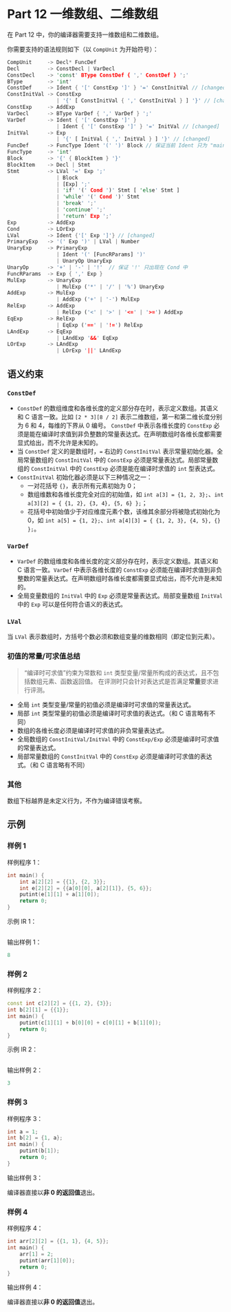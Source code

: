 # Part 12 一维数组、二维数组

在 Part 12 中，你的编译器需要支持一维数组和二维数组。

你需要支持的语法规则如下（以 `CompUnit` 为开始符号）：

```rust
CompUnit     -> Decl* FuncDef
Decl         -> ConstDecl | VarDecl
ConstDecl    -> 'const' BType ConstDef { ',' ConstDef } ';'
BType        -> 'int'
ConstDef     -> Ident { '[' ConstExp ']' } '=' ConstInitVal // [changed]
ConstInitVal -> ConstExp
                | '{' [ ConstInitVal { ',' ConstInitVal } ] '}' // [changed]
ConstExp     -> AddExp
VarDecl      -> BType VarDef { ',' VarDef } ';'
VarDef       -> Ident { '[' ConstExp ']' }
                | Ident { '[' ConstExp ']' } '=' InitVal // [changed]
InitVal      -> Exp
                | '{' [ InitVal { ',' InitVal } ] '}' // [changed]
FuncDef      -> FuncType Ident '(' ')' Block // 保证当前 Ident 只为 "main"
FuncType     -> 'int'
Block        -> '{' { BlockItem } '}'
BlockItem    -> Decl | Stmt
Stmt         -> LVal '=' Exp ';'
                | Block
                | [Exp] ';'
                | 'if' '(' Cond ')' Stmt [ 'else' Stmt ]
                | 'while' '(' Cond ')' Stmt
                | 'break' ';'
                | 'continue' ';'
                | 'return' Exp ';'
Exp          -> AddExp
Cond         -> LOrExp
LVal         -> Ident {'[' Exp ']'} // [changed]
PrimaryExp   -> '(' Exp ')' | LVal | Number
UnaryExp     -> PrimaryExp
                | Ident '(' [FuncRParams] ')'
                | UnaryOp UnaryExp
UnaryOp      -> '+' | '-' | '!'  // 保证 '!' 只出现在 Cond 中
FuncRParams  -> Exp { ',' Exp }
MulExp       -> UnaryExp
                | MulExp ('*' | '/' | '%') UnaryExp
AddExp       -> MulExp
                | AddExp ('+' | '-') MulExp
RelExp       -> AddExp
                | RelExp ('<' | '>' | '<=' | '>=') AddExp
EqExp        -> RelExp
                | EqExp ('==' | '!=') RelExp
LAndExp      -> EqExp
                | LAndExp '&&' EqExp
LOrExp       -> LAndExp
                | LOrExp '||' LAndExp
```

## 语义约束

### `ConstDef`

- `ConstDef` 的数组维度和各维长度的定义部分存在时，表示定义数组。其语义和 C 语言一致。比如 `[2 * 3][8 / 2]` 表示二维数组，第一和第二维长度分别为 6 和 4，每维的下界从 0 编号。 `ConstDef` 中表示各维长度的 `ConstExp` 必须是能在编译时求值到非负整数的常量表达式。在声明数组时各维长度都需要显式给出，而不允许是未知的。
- 当 `ConstDef` 定义的是数组时，`=` 右边的 `ConstInitVal` 表示常量初始化器。全局常量数组的 `ConstInitVal` 中的 `ConstExp` 必须是常量表达式。局部常量数组的 `ConstInitVal` 中的 `ConstExp` 必须是能在编译时求值的 `int` 型表达式。
- `ConstInitVal` 初始化器必须是以下三种情况之一：
  - 一对花括号 `{}`，表示所有元素初始为 0；
  - 数组维数和各维长度完全对应的初始值，如 `int a[3] = {1, 2, 3};`、`int a[3][2] = { {1, 2}, {3, 4}, {5, 6} };`；
  - 花括号中初始值少于对应维度元素个数，该维其余部分将被隐式初始化为 0，如 `int a[5] = {1, 2};`、`int a[4][3] = { {1, 2, 3}, {4, 5}, {} };`。

### `VarDef`

- `VarDef` 的数组维度和各维长度的定义部分存在时，表示定义数组。其语义和 C 语言一致。`VarDef` 中表示各维长度的 `ConstExp` 必须能在编译时求值到非负整数的常量表达式。在声明数组时各维长度都需要显式给出，而不允许是未知的。
- 全局变量数组的 `InitVal` 中的 `Exp` 必须是常量表达式。局部变量数组 `InitVal` 中的 `Exp` 可以是任何符合语义的表达式。

### `LVal`

当 `LVal` 表示数组时，方括号个数必须和数组变量的维数相同（即定位到元素）。

### 初值的常量/可求值总结

> “编译时可求值”约束为常数和 `int` 类型变量/常量所构成的表达式，且不包括数组元素、函数返回值。
> 在评测时只会针对表达式是否满足**常量**要求进行评测。

- 全局 `int` 类型变量/常量的初值必须是编译时可求值的常量表达式。
- 局部 `int` 类型常量的初值必须是编译时可求值的表达式。（和 C 语言略有不同）
- 数组的各维长度必须是编译时可求值的非负常量表达式。
- 全局数组的 `ConstInitVal/InitVal` 中的 `ConstExp/Exp` 必须是编译时可求值的常量表达式。
- 局部常量数组的 `ConstInitVal` 中的 `ConstExp` 必须是编译时可求值的表达式。（和 C 语言略有不同）

### 其他

数组下标越界是未定义行为，不作为编译错误考察。

## 示例

### 样例 1

样例程序 1：

```cpp
int main() {
    int a[2][2] = {{1}, {2, 3}};
    int e[2][2] = {{a[0][0], a[2][1]}, {5, 6}};
    putint(e[1][1] + a[1][0]);
    return 0;
}
```

示例 IR 1：

```llvm

```

输出样例 1：

```c
8
```

### 样例 2

样例程序 2：

```cpp
const int c[2][2] = {{1, 2}, {3}};
int b[2][1] = {{1}};
int main() {
    putint(c[1][1] + b[0][0] + c[0][1] + b[1][0]);
    return 0;
}
```

示例 IR 2：

```llvm

```

输出样例 2：

```c
3
```

### 样例 3

样例程序 3：

```cpp
int a = 1;
int b[2] = {1, a};
int main() {
    putint(b[1]);
    return 0;
}
```

输出样例 3：

编译器直接以**非 0 的返回值**退出。

### 样例 4

样例程序 4：

```cpp
int arr[2][2] = {{1, 1}, {4, 5}};
int main() {
    arr[1] = 2;
    putint(arr[1][0]);
    return 0;
}
```

输出样例 4：

编译器直接以**非 0 的返回值**退出。

